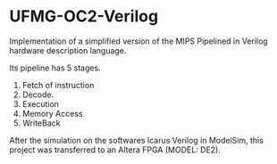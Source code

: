 UFMG-OC2-Verilog
================

Implementation of a simplified version of the MIPS Pipelined in Verilog hardware description language.

Its pipeline has 5 stages.

1. Fetch of instruction
2. Decode.
3. Execution
4. Memory Access
5. WriteBack


After the simulation on the softwares Icarus Verilog in ModelSim, this project was transferred to an Altera FPGA (MODEL: DE2).
